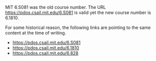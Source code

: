 MIT 6.S081 was the old course number. The URL https://pdos.csail.mit.edu/6.S081 is valid yet the new course number is 6.1810.

For some historical reason, the following links are pointing to the same content at the time of writing.
* https://pdos.csail.mit.edu/6.S081
* https://pdos.csail.mit.edu/6.1810
* https://pdos.csail.mit.edu/6.828

